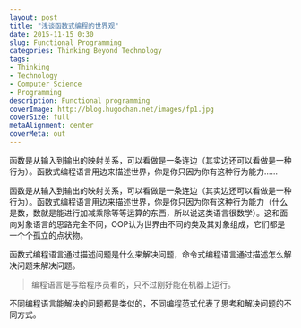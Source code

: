 ```yaml
---
layout: post
title: "浅谈函数式编程的世界观"
date: 2015-11-15 0:30
slug: Functional Programming
categories: Thinking Beyond Technology
tags: 
- Thinking
- Technology
- Computer Science
- Programming
description: Functional programming
coverImage: http://blog.hugochan.net/images/fp1.jpg
coverSize: full
metaAlignment: center
coverMeta: out
---
```


函数是从输入到输出的映射关系，可以看做是一条连边（其实边还可以看做是一种行为）。函数式编程语言用边来描述世界，你是你只因为你有这种行为能力……
<!-- more --> <!-- excerpt -->

函数是从输入到输出的映射关系，可以看做是一条连边（其实边还可以看做是一种行为）。函数式编程语言用边来描述世界，你是你只因为你有这种行为能力（什么是数，数就是能进行加减乘除等等运算的东西，所以说这类语言很数学）。这和面向对象语言的思路完全不同，OOP认为世界由不同的类及其对象组成，它们都是一个个孤立的点状物。

函数式编程语言通过描述问题是什么来解决问题，命令式编程语言通过描述怎么解决问题来解决问题。

>编程语言是写给程序员看的，只不过刚好能在机器上运行。

不同编程语言能解决的问题都是类似的，不同编程范式代表了思考和解决问题的不同方式。
